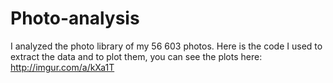 # Photo-analysis
I analyzed the photo library of my 56 603 photos. Here is the code I used to extract the data and to plot them, you can see the plots here: http://imgur.com/a/kXa1T
